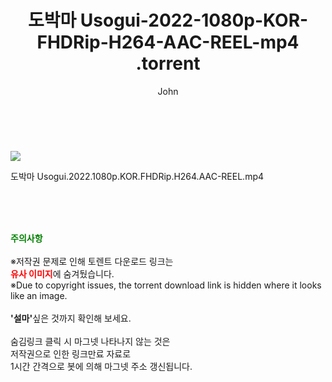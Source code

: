﻿---
layout: post
title:  "                    도박마 Usogui-2022-1080p-KOR-FHDRip-H264-AAC-REEL-mp4                .torrent"
author: John
categories: [ 영화 ]
tags: [  ]
image: https://torrentrj58.com/uploadfile/full/29f81d195ef4c0d4d343d2ab5bda253c41746e0a.jpg 
description: "                    도박마 Usogui-2022-1080p-KOR-FHDRip-H264-AAC-REEL-mp4                 torrent 정보 공유"
toc: true
toc_sticky: true
---

<br>
<p><img src="https://torrentrj58.com/uploadfile/full/29f81d195ef4c0d4d343d2ab5bda253c41746e0a.jpg"/></p>
 도박마 Usogui.2022.1080p.KOR.FHDRip.H264.AAC-REEL.mp4    
    
<br><br><br>
<p data-ke-size="size16"><b><span style="color: green;">주의사항</span></b><br /><br />※저작권 문제로 인해 토렌트 다운로드 링크는<br /><b><span style="color: red;">유사 이미지</span></b>에 숨겨뒀습니다.<br />※Due to copyright issues, the torrent download link is hidden where it looks like an image.<br /><br /><b>'설마'</b>싶은 것까지 확인해 보세요.<br /><br />숨김링크 클릭 시 마그넷 나타나지 않는 것은<br />저작권으로 인한 링크만료 자료로<br />1시간 간격으로 봇에 의해 마그넷 주소 갱신됩니다.</p>
